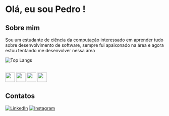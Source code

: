 # Olá, eu sou Pedro !

## Sobre mim
Sou um estudante de ciência da computação interessado em aprender tudo sobre desenvolvimento de software, sempre fui apaixonado na área e agora estou tentando me desenvolver nessa área


![Top Langs](https://github-readme-stats.vercel.app/api/top-langs/?username=pedroRMQ&layout=donut)
<div style="display: inline_block"><br>
  <img aling="center" heigh="30" width="30" src="https://cdn.jsdelivr.net/gh/devicons/devicon@latest/icons/python/python-original.svg" />
  <img aling="center" heigh="30" width="30" src="https://cdn.jsdelivr.net/gh/devicons/devicon@latest/icons/cplusplus/cplusplus-original.svg" />
  <img aling="center" heigh="30" width="30" src="https://cdn.jsdelivr.net/gh/devicons/devicon@latest/icons/arduino/arduino-original.svg" />
  <img aling="center" heigh="30" width="30" src="https://cdn.jsdelivr.net/gh/devicons/devicon@latest/icons/git/git-original.svg" />


## Contatos
[![LinkedIn](https://img.shields.io/badge/LinkedIn-0077B5?style=for-the-badge&logo=linkedin&logoColor=white)](https://www.linkedin.com/in/pedrodarochamarques)
[![Instagram](https://img.shields.io/badge/Instagram-E4405F?style=for-the-badge&logo=instagram&logoColor=white)](https://www.instagram.com/pedro_rocha_marques)
          
